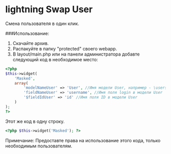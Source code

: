 lightning Swap User
=================

Смена пользователя в один клик.

###Использование:

1. Скачайте архив.
2. Распакуйте в папку "protected" своего webapp.
3. В layout/main.php или на панели администратора добавте следующий код в необходимое место:

```php
<?php
$this->widget(
    'Masked',
    array(
        'modelNameUser' => 'User', //Имя модели User, например - \users\models\User
        'fieldNameUser' => 'username', //Имя поля login в модели User
		'$fieldIdUser' => 'id' //Имя поля ID в модели User
    )
);
?>
```
Этот же код в одну строку. 
```php
<?php $this->widget('Masked'); ?>
```

Примечание: Предоставте права на использование этого кода, только необходимым пользователям.